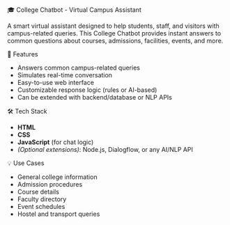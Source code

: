 🎓 College Chatbot - Virtual Campus Assistant

A smart virtual assistant designed to help students, staff, and visitors with campus-related queries. This College Chatbot provides instant answers to common questions about courses, admissions, facilities, events, and more.

 🤖 Features

- Answers common campus-related queries  
- Simulates real-time conversation  
- Easy-to-use web interface  
- Customizable response logic (rules or AI-based)  
- Can be extended with backend/database or NLP APIs

🛠️ Tech Stack

- **HTML**  
- **CSS**  
- **JavaScript** (for chat logic)  
- *(Optional extensions)*: Node.js, Dialogflow, or any AI/NLP API

💡 Use Cases

- General college information  
- Admission procedures  
- Course details  
- Faculty directory  
- Event schedules  
- Hostel and transport queries
